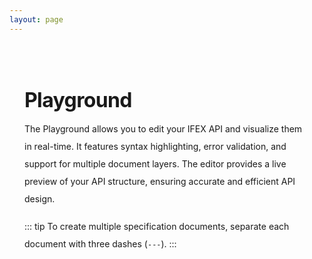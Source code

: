 ```yaml
---
layout: page
---
```


<script setup>
import Playground from './Playground.vue'
</script>

<div class="playground-page">

# Playground

The Playground allows you to edit your IFEX API and visualize them in real-time. It features syntax highlighting, error validation, and support for multiple document layers. The editor provides a live preview of your API structure, ensuring accurate and efficient API design.

::: tip
To create multiple specification documents, separate each document with three dashes (`---`).
:::

<Playground />

</div>

<style>
.playground-page h1 {
  margin: 48px 0 16px;
  padding-top: 24px;
  letter-spacing: -0.02em;
  line-height: 32px;
  font-size: 32px;
}

.playground-page {
  padding: 4px 24px; /* Same padding as navbar wrapper */
}

.playground-page p {
  line-height: 28px;
  margin: 16px 0;
}

.custom-block-title {
  margin: 0 !important;
}

@media (min-width: 1440px) {
  .playground-page {
    padding: 2px 8rem;
  }
}
</style>
